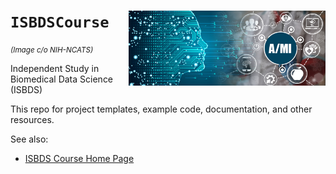 # `ISBDSCourse` <img src="doc/images/NCATS_AI_banner_1100x420.png" height="120" align="right" alt="AI banner, c/o NIH-NCATS">
<small><i>(Image c/o NIH-NCATS)</i></small>

Independent Study in Biomedical Data Science (ISBDS)

This repo for project templates, example code, documentation, and other resources.

See also:

* [ISBDS Course Home Page](https://datascience.unm.edu/isbdscourse/)

